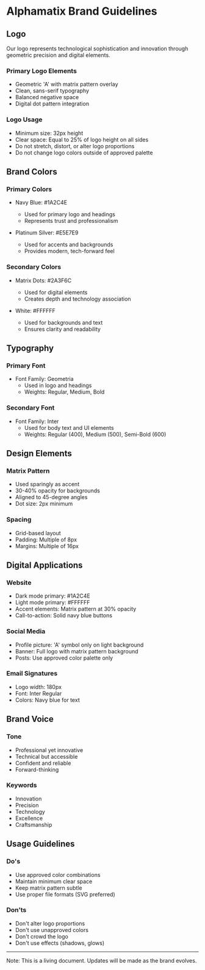 # Alphamatix Brand Guidelines

## Logo
Our logo represents technological sophistication and innovation through geometric precision and digital elements.

### Primary Logo Elements
- Geometric 'A' with matrix pattern overlay
- Clean, sans-serif typography
- Balanced negative space
- Digital dot pattern integration

### Logo Usage
- Minimum size: 32px height
- Clear space: Equal to 25% of logo height on all sides
- Do not stretch, distort, or alter logo proportions
- Do not change logo colors outside of approved palette

## Brand Colors

### Primary Colors
- Navy Blue: #1A2C4E
  * Used for primary logo and headings
  * Represents trust and professionalism

- Platinum Silver: #E5E7E9
  * Used for accents and backgrounds
  * Provides modern, tech-forward feel

### Secondary Colors
- Matrix Dots: #2A3F6C
  * Used for digital elements
  * Creates depth and technology association

- White: #FFFFFF
  * Used for backgrounds and text
  * Ensures clarity and readability

## Typography

### Primary Font
- Font Family: Geometria
  * Used in logo and headings
  * Weights: Regular, Medium, Bold

### Secondary Font
- Font Family: Inter
  * Used for body text and UI elements
  * Weights: Regular (400), Medium (500), Semi-Bold (600)

## Design Elements

### Matrix Pattern
- Used sparingly as accent
- 30-40% opacity for backgrounds
- Aligned to 45-degree angles
- Dot size: 2px minimum

### Spacing
- Grid-based layout
- Padding: Multiple of 8px
- Margins: Multiple of 16px

## Digital Applications

### Website
- Dark mode primary: #1A2C4E
- Light mode primary: #FFFFFF
- Accent elements: Matrix pattern at 30% opacity
- Call-to-action: Solid navy blue buttons

### Social Media
- Profile picture: 'A' symbol only on light background
- Banner: Full logo with matrix pattern background
- Posts: Use approved color palette only

### Email Signatures
- Logo width: 180px
- Font: Inter Regular
- Colors: Navy blue for text

## Brand Voice

### Tone
- Professional yet innovative
- Technical but accessible
- Confident and reliable
- Forward-thinking

### Keywords
- Innovation
- Precision
- Technology
- Excellence
- Craftsmanship

## Usage Guidelines

### Do's
- Use approved color combinations
- Maintain minimum clear space
- Keep matrix pattern subtle
- Use proper file formats (SVG preferred)

### Don'ts
- Don't alter logo proportions
- Don't use unapproved colors
- Don't crowd the logo
- Don't use effects (shadows, glows)

---

Note: This is a living document. Updates will be made as the brand evolves.
